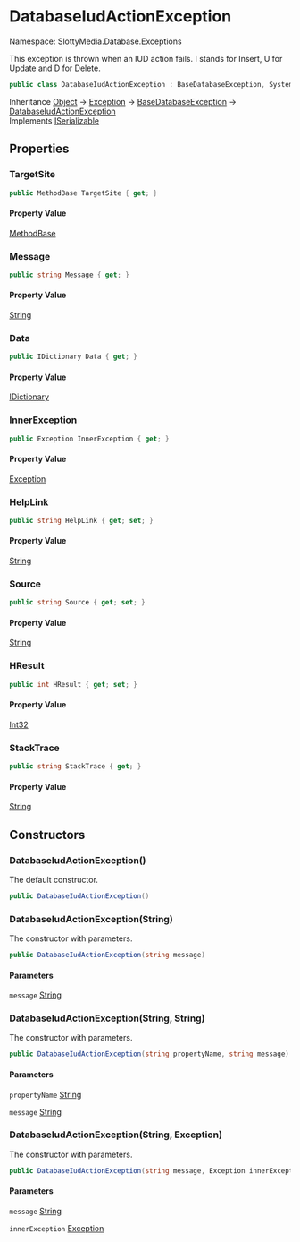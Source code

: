 # DatabaseIudActionException

Namespace: SlottyMedia.Database.Exceptions

This exception is thrown when an IUD action fails. I stands for Insert, U for Update and D for Delete.

```csharp
public class DatabaseIudActionException : BaseDatabaseException, System.Runtime.Serialization.ISerializable
```

Inheritance [Object](https://docs.microsoft.com/en-us/dotnet/api/system.object) → [Exception](https://docs.microsoft.com/en-us/dotnet/api/system.exception) → [BaseDatabaseException](./slottymedia.database.exceptions.basedatabaseexception.md) → [DatabaseIudActionException](./slottymedia.database.exceptions.databaseiudactionexception.md)<br>
Implements [ISerializable](https://docs.microsoft.com/en-us/dotnet/api/system.runtime.serialization.iserializable)

## Properties

### **TargetSite**

```csharp
public MethodBase TargetSite { get; }
```

#### Property Value

[MethodBase](https://docs.microsoft.com/en-us/dotnet/api/system.reflection.methodbase)<br>

### **Message**

```csharp
public string Message { get; }
```

#### Property Value

[String](https://docs.microsoft.com/en-us/dotnet/api/system.string)<br>

### **Data**

```csharp
public IDictionary Data { get; }
```

#### Property Value

[IDictionary](https://docs.microsoft.com/en-us/dotnet/api/system.collections.idictionary)<br>

### **InnerException**

```csharp
public Exception InnerException { get; }
```

#### Property Value

[Exception](https://docs.microsoft.com/en-us/dotnet/api/system.exception)<br>

### **HelpLink**

```csharp
public string HelpLink { get; set; }
```

#### Property Value

[String](https://docs.microsoft.com/en-us/dotnet/api/system.string)<br>

### **Source**

```csharp
public string Source { get; set; }
```

#### Property Value

[String](https://docs.microsoft.com/en-us/dotnet/api/system.string)<br>

### **HResult**

```csharp
public int HResult { get; set; }
```

#### Property Value

[Int32](https://docs.microsoft.com/en-us/dotnet/api/system.int32)<br>

### **StackTrace**

```csharp
public string StackTrace { get; }
```

#### Property Value

[String](https://docs.microsoft.com/en-us/dotnet/api/system.string)<br>

## Constructors

### **DatabaseIudActionException()**

The default constructor.

```csharp
public DatabaseIudActionException()
```

### **DatabaseIudActionException(String)**

The constructor with parameters.

```csharp
public DatabaseIudActionException(string message)
```

#### Parameters

`message` [String](https://docs.microsoft.com/en-us/dotnet/api/system.string)<br>

### **DatabaseIudActionException(String, String)**

The constructor with parameters.

```csharp
public DatabaseIudActionException(string propertyName, string message)
```

#### Parameters

`propertyName` [String](https://docs.microsoft.com/en-us/dotnet/api/system.string)<br>

`message` [String](https://docs.microsoft.com/en-us/dotnet/api/system.string)<br>

### **DatabaseIudActionException(String, Exception)**

The constructor with parameters.

```csharp
public DatabaseIudActionException(string message, Exception innerException)
```

#### Parameters

`message` [String](https://docs.microsoft.com/en-us/dotnet/api/system.string)<br>

`innerException` [Exception](https://docs.microsoft.com/en-us/dotnet/api/system.exception)<br>
